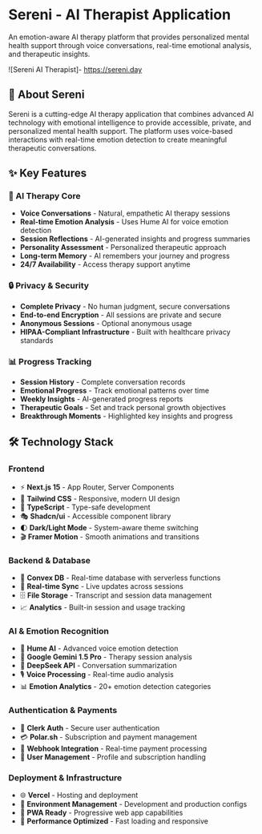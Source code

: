 # Sereni - AI Therapist Application

An emotion-aware AI therapy platform that provides personalized mental health support through voice conversations, real-time emotional analysis, and therapeutic insights.

![Sereni AI Therapist]- https://sereni.day

## 🎯 About Sereni

Sereni is a cutting-edge AI therapy application that combines advanced AI technology with emotional intelligence to provide accessible, private, and personalized mental health support. The platform uses voice-based interactions with real-time emotion detection to create meaningful therapeutic conversations.

## ✨ Key Features

### 🧠 AI Therapy Core

- **Voice Conversations** - Natural, empathetic AI therapy sessions
- **Real-time Emotion Analysis** - Uses Hume AI for voice emotion detection
- **Session Reflections** - AI-generated insights and progress summaries
- **Personality Assessment** - Personalized therapeutic approach
- **Long-term Memory** - AI remembers your journey and progress
- **24/7 Availability** - Access therapy support anytime

### 🔒 Privacy & Security

- **Complete Privacy** - No human judgment, secure conversations
- **End-to-end Encryption** - All sessions are private and secure
- **Anonymous Sessions** - Optional anonymous usage
- **HIPAA-Compliant Infrastructure** - Built with healthcare privacy standards

### 📊 Progress Tracking

- **Session History** - Complete conversation records
- **Emotional Progress** - Track emotional patterns over time
- **Weekly Insights** - AI-generated progress reports
- **Therapeutic Goals** - Set and track personal growth objectives
- **Breakthrough Moments** - Highlighted key insights and progress

## 🛠️ Technology Stack

### Frontend

- ⚡ **Next.js 15** - App Router, Server Components
- 🎨 **Tailwind CSS** - Responsive, modern UI design
- 📘 **TypeScript** - Type-safe development
- 🎭 **Shadcn/ui** - Accessible component library
- 🌓 **Dark/Light Mode** - System-aware theme switching
- 🎬 **Framer Motion** - Smooth animations and transitions

### Backend & Database

- 💾 **Convex DB** - Real-time database with serverless functions
- 🔄 **Real-time Sync** - Live updates across sessions
- 🗄️ **File Storage** - Transcript and session data management
- 📈 **Analytics** - Built-in session and usage tracking

### AI & Emotion Recognition

- 🤖 **Hume AI** - Advanced voice emotion detection
- 🧠 **Google Gemini 1.5 Pro** - Therapy session analysis
- 🔮 **DeepSeek API** - Conversation summarization
- 🎙️ **Voice Processing** - Real-time audio analysis
- 📊 **Emotion Analytics** - 20+ emotion detection categories

### Authentication & Payments

- 🔐 **Clerk Auth** - Secure user authentication
- 💳 **Polar.sh** - Subscription and payment management
- 🔄 **Webhook Integration** - Real-time payment processing
- 👤 **User Management** - Profile and subscription handling

### Deployment & Infrastructure

- 🌐 **Vercel** - Hosting and deployment
- 🔧 **Environment Management** - Development and production configs
- 📱 **PWA Ready** - Progressive web app capabilities
- 🚀 **Performance Optimized** - Fast loading and responsive
